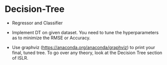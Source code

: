 # Decision-Tree
- Regressor and Classifier 

- Implement DT on given dataset. You need to tune the hyperparameters as to minimize the RMSE or Accuracy. 
- Use graphviz (https://anaconda.org/anaconda/graphviz)  to print your final, tuned tree. 
  To go over any theory, look at the Decision Tree section of ISLR. 



